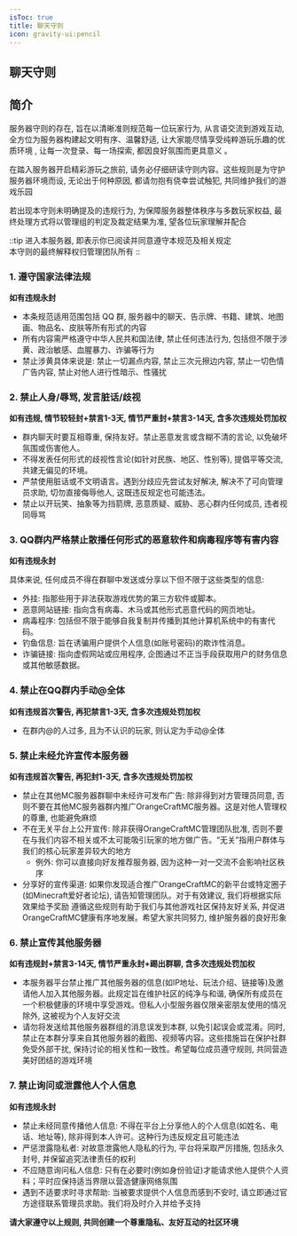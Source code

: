 ```yaml
---
isToc: true
title: 聊天守则
icon: gravity-ui:pencil
---
```


## 聊天守则

## 简介

服务器守则的存在, 旨在以清晰准则规范每一位玩家行为, 从言语交流到游戏互动, 全方位为服务器构建起文明有序、温馨舒适, 让大家能尽情享受纯粹游玩乐趣的优质环境 , 让每一次登录、每一场探索, 都因良好氛围而更具意义 。

在踏入服务器开启精彩游玩之旅前, 请务必仔细研读守则内容。这些规则是为守护服务器环境而设, 无论出于何种原因, 都请勿抱有侥幸尝试触犯, 共同维护我们的游戏乐园

若出现本守则未明确提及的违规行为, 为保障服务器整体秩序与多数玩家权益, 最终处理方式将以管理组的判定及裁定结果为准, 望各位玩家理解并配合

::tip
进入本服务器, 即表示你已阅读并同意遵守本规范及相关规定
<br />
本守则的最终解释权归管理团队所有
::

### 1. 遵守国家法律法规

**如有违规永封**

- 本条规范适用范围包括 QQ 群, 服务器中的聊天、告示牌、书籍、建筑、地图画、物品名、皮肤等所有形式的内容
- 所有内容需严格遵守中华人民共和国法律, 禁止任何违法行为, 包括但不限于涉黄、政治敏感、血腥暴力、诈骗等行为
- 禁止涉黄具体来说是: 禁止一切漏点内容, 禁止三次元擦边内容, 禁止一切色情广告内容, 禁止对他人进行性暗示、性骚扰

### 2. 禁止人身/辱骂, 发言脏话/歧视

**如有违规, 情节较轻封+禁言1-3天, 情节严重封+禁言3-14天, 含多次违规处罚加权**

- 群内聊天时要互相尊重, 保持友好。禁止恶意发言或含糊不清的言论, 以免破坏氛围或伤害他人。
- 不得发表任何形式的歧视性言论(如针对民族、地区、性别等), 提倡平等交流, 共建无偏见的环境。
- 严禁使用脏话或不文明语言。遇到分歧应先尝试友好解决, 解决不了可向管理员求助, 切勿直接侮辱他人, 这既违反规定也可能违法。
- 禁止以开玩笑、抽象等为挡箭牌, 恶意质疑、威胁、恶心群内任何成员, 违者视同辱骂

### 3. QQ群内严格禁止散播任何形式的恶意软件和病毒程序等有害内容

**如有违规永封**

具体来说, 任何成员不得在群聊中发送或分享以下但不限于这些类型的信息:

- 外挂: 指那些用于非法获取游戏优势的第三方软件或脚本。
- 恶意网站链接: 指向含有病毒、木马或其他形式恶意代码的网页地址。
- 病毒程序: 包括但不限于能够自我复制并传播到其他计算机系统中的有害代码。
- 钓鱼信息: 旨在诱骗用户提供个人信息(如账号密码)的欺诈性消息。
- 诈骗链接: 指向虚假网站或应用程序, 企图通过不正当手段获取用户的财务信息或其他敏感数据。

### 4. 禁止在QQ群内手动@全体

**如有违规首次警告, 再犯禁言1-3天, 含多次违规处罚加权**

- 在群内@的人过多, 且为不认识的玩家, 则认定为手动@全体

### 5. 禁止未经允许宣传本服务器

**如有违规首次警告, 再犯封1-3天, 含多次违规处罚加权**

- 禁止在其他MC服务器群聊中未经许可发布广告: 除非得到对方管理员同意, 否则不要在其他MC服务器群内推广OrangeCraftMC服务器。这是对他人管理权的尊重, 也能避免麻烦
- 不在无关平台上公开宣传: 除非获得OrangeCraftMC管理团队批准, 否则不要在与我们内容不相关或不太可能吸引玩家的地方做广告。“无关”指用户群体与我们的核心玩家差异较大的地方
    - 例外: 你可以直接向好友推荐服务器, 因为这种一对一交流不会影响社区秩序
- 分享好的宣传渠道: 如果你发现适合推广OrangeCraftMC的新平台或特定圈子(如Minecraft爱好者论坛), 请告知管理团队。对于有效建议, 我们将根据实际效果给予奖励
  遵循这些规则有助于我们与其他游戏社区保持友好关系, 并促进OrangeCraftMC健康有序地发展。希望大家共同努力, 维护服务器的良好形象

### 6. 禁止宣传其他服务器

**如有违规封+禁言3-14天, 情节严重永封+踢出群聊, 含多次违规处罚加权**

- 本服务器平台禁止推广其他服务器的信息(如IP地址、玩法介绍、链接等)及邀请他人加入其他服务器。此规定旨在维护社区的纯净与和谐, 确保所有成员在一个积极健康的环境中享受游戏。但私人小型服务器仅限亲密朋友使用的情况除外, 这被视为个人友好交流
- 请勿将发送给其他服务器群组的消息误发到本群, 以免引起误会或混淆。同时, 禁止在本群分享来自其他服务器的截图、视频等内容。这些措施旨在保护社群免受外部干扰, 保持讨论的相关性和一致性。希望每位成员遵守规则, 共同营造美好团结的游戏环境

### 7. 禁止询问或泄露他人个人信息

**如有违规永封**

- 禁止未经同意传播他人信息: 不得在平台上分享他人的个人信息(如姓名、电话、地址等), 除非得到本人许可。这种行为违反规定且可能违法
- 严惩泄露隐私者: 对故意泄露他人隐私的行为, 平台将采取严厉措施, 包括永久封号, 并保留追究法律责任的权利
- 不应随意询问私人信息: 只有在必要时(例如身份验证)才能请求他人提供个人资料；平时应保持适当界限以营造健康网络氛围
- 遇到不适要求时寻求帮助: 当被要求提供个人信息而感到不安时, 请立即通过官方途径联系管理员求助。我们将及时介入并给予支持

**请大家遵守以上规则, 共同创建一个尊重隐私、友好互动的社区环境**
